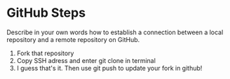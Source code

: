 # GitHub Steps

Describe in your own words how to establish a connection between a local repository and a remote repository on GitHub.

1. Fork that repository
2. Copy SSH adress and enter git clone <adress> in terminal
3. I guess that's it. Then use git push to update your fork in github!
